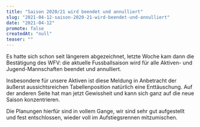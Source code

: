 ```yaml
---
title: "Saison 2020/21 wird beendet und annulliert"
slug: "2021-04-12-saison-2020-21-wird-beendet-und-annulliert"
date: "2021-04-12"
promote: false
createdAt: "null"
teaser: ""
---
```

Es hatte sich schon seit längerem abgezeichnet, letzte Woche kam dann die Bestätigung des WFV: die aktuelle Fussballsaison wird für alle Aktiven- und Jugend-Mannschaften beendet und annulliert.


Insbesondere für unsere Aktiven ist diese Meldung in Anbetracht der äußerst aussichtsreichen Tabellenposition natürlich eine Enttäuschung. Auf der anderen Seite hat man jetzt Gewissheit und kann sich ganz auf die neue Saison konzentrieren.


Die Planungen hierfür sind in vollem Gange, wir sind sehr gut aufgestellt und fest entschlossen, wieder voll im Aufstiegsrennen mitzumischen.
